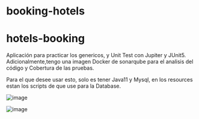 # booking-hotels
# hotels-booking
Aplicación para practicar los genericos, y Unit Test con Jupiter y JUnit5.
Adicionalmente,tengo una imagen Docker de sonarqube para el analisis del código y Cobertura de las pruebas.

Para el que desee usar esto, solo es tener Java11 y Mysql, en los resources estan los scripts de que use para 
la Database.



![image](https://github.com/Velasquez076/hotels-booking/assets/76604880/ecc1455c-57bf-4e81-afc1-6f6b7749c284)


![image](https://github.com/Velasquez076/hotels-booking/assets/76604880/65385242-3ccf-4bdf-a786-f66dbc4931b3)

